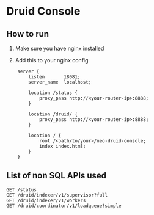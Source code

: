 # Druid Console

## How to run

1. Make sure you have nginx installed

2. Add this to your nginx config

```
    server {
        listen       18081;
        server_name  localhost;

        location /status {
            proxy_pass http://<your-router-ip>:8888;
        }

        location /druid/ {
            proxy_pass http://<your-router-ip>:8888;
        }

        location / {
            root /<path/to/your>/neo-druid-console;
            index index.html;
        }
    }
```

## List of non SQL APIs used

```
GET /status
GET /druid/indexer/v1/supervisor?full
GET /druid/indexer/v1/workers
GET /druid/coordinator/v1/loadqueue?simple
``` 
